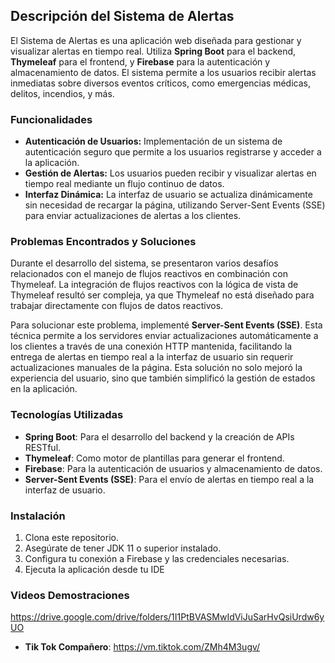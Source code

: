 ## Descripción del Sistema de Alertas

El Sistema de Alertas es una aplicación web diseñada para gestionar y visualizar alertas en tiempo real. Utiliza **Spring Boot** para el backend, **Thymeleaf** para el frontend, y **Firebase** para la autenticación y almacenamiento de datos. El sistema permite a los usuarios recibir alertas inmediatas sobre diversos eventos críticos, como emergencias médicas, delitos, incendios, y más.

### Funcionalidades

- **Autenticación de Usuarios:** Implementación de un sistema de autenticación seguro que permite a los usuarios registrarse y acceder a la aplicación.
- **Gestión de Alertas:** Los usuarios pueden recibir y visualizar alertas en tiempo real mediante un flujo continuo de datos.
- **Interfaz Dinámica:** La interfaz de usuario se actualiza dinámicamente sin necesidad de recargar la página, utilizando Server-Sent Events (SSE) para enviar actualizaciones de alertas a los clientes.

### Problemas Encontrados y Soluciones

Durante el desarrollo del sistema, se presentaron varios desafíos relacionados con el manejo de flujos reactivos en combinación con Thymeleaf. La integración de flujos reactivos con la lógica de vista de Thymeleaf resultó ser compleja, ya que Thymeleaf no está diseñado para trabajar directamente con flujos de datos reactivos.

Para solucionar este problema, implementé **Server-Sent Events (SSE)**. Esta técnica permite a los servidores enviar actualizaciones automáticamente a los clientes a través de una conexión HTTP mantenida, facilitando la entrega de alertas en tiempo real a la interfaz de usuario sin requerir actualizaciones manuales de la página. Esta solución no solo mejoró la experiencia del usuario, sino que también simplificó la gestión de estados en la aplicación.

### Tecnologías Utilizadas

- **Spring Boot**: Para el desarrollo del backend y la creación de APIs RESTful.
- **Thymeleaf**: Como motor de plantillas para generar el frontend.
- **Firebase**: Para la autenticación de usuarios y almacenamiento de datos.
- **Server-Sent Events (SSE)**: Para el envío de alertas en tiempo real a la interfaz de usuario.

### Instalación

1. Clona este repositorio.
2. Asegúrate de tener JDK 11 o superior instalado.
3. Configura tu conexión a Firebase y las credenciales necesarias.
4. Ejecuta la aplicación desde tu IDE

### Videos Demostraciones
https://drive.google.com/drive/folders/1I1PtBVASMwIdViJuSarHvQsiUrdw6yUO
- **Tik Tok Compañero**: https://vm.tiktok.com/ZMh4M3ugv/
